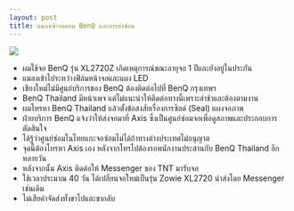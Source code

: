 ```yaml
---
layout: post
title: แมลงเข้าจอคอม BenQ และการส่งซ่อม
---
```


![](https://lh3.googleusercontent.com/gbMb65Si7MpyY8N_s2U9AHRn9F8bUheXY5q4sBLmIKkTgk35Vkv_0Nmqhl5J7I5i9dQ5o9cCrZEf2QfEsZdIkn0q0LXaISL37PPwn3lJOEWeU_FGuoqMOzASII0KLVi9ZOJJPi-10U4=w2404-h1352-no)

- ผมใช้จอ BenQ รุ่น XL2720Z เกิดเหตุการณ์ขณะอายุจอ 1 ปีและยังอยู่ในประกัน
- แมลงเข้าไประหว่างฟิล์มหน้าจอและแผง LED
- เชียงใหม่ไม่มีศูนย์บริการของ BenQ ต้องติดต่อไปที่ BenQ กรุงเทพฯ
- BenQ Thailand มีหน้าเพจ แต่ไม่แนะนำให้ติดต่อทางนี้เพราะล่าช้าและต้องตามงาน
- ผมโทรหา BenQ Thailand แล้วตั้งข้อสงสัยเรื่องการซิลด์ (Seal) แผงจอภาพ
- ฝ่ายบริการ BenQ แจ้งว่าให้ส่งจอมาที่ Axis ซึ่งเป็นศูนย์ซ่อมจอเพื่อดูสภาพและประกอบการตัดสินใจ
- ได้รู้ว่าศูนย์ซ่อมในไทยแกะจอซ่อมไม่ได้ถ้าทางต่างประเทศไม่อนุญาต
- จุดนี้ต้องโทรหา Axis เอง หลังจากโทรไปต้องรอพนักงานประสานกับ BenQ Thailand อีกหลายวัน
- หลังจากนั้น Axis ติดต่อให้ Messenger ของ TNT มารับจอ
- ใช้เวลาประมาณ 40 วัน ได้เปลี่ยนจอใหม่เป็นรุ่น Zowie XL2720 นำส่งโดย Messenger เช่นเดิม
- ไม่เสียค่าจัดส่งทั้งขาไปและขากลับ

